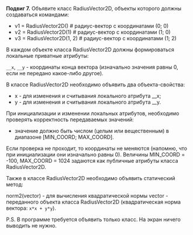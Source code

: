 **Подвиг 7.** Объявите класс RadiusVector2D, объекты которого должны создаваться командами:

- v1 = RadiusVector2D()        # радиус-вектор с координатами (0; 0)
- v2 = RadiusVector2D(1)       # радиус-вектор с координатами (1; 0)
- v3 = RadiusVector2D(1, 2)    # радиус-вектор с координатами (1; 2)

В каждом объекте класса RadiusVector2D должны формироваться локальные приватные атрибуты:

`__x`, `__y` - координаты конца вектора (изначально значения равны 0, если не передано какое-либо другое).

В классе RadiusVector2D необходимо объявить два объекта-свойства:

- x - для изменения и считывания локального атрибута __x;
- y - для изменения и считывания локального атрибута __y.

При инициализации и изменении локальных атрибутов, необходимо проверять корректность передаваемых значений:

- значение должно быть числом (целым или вещественным) в диапазоне [MIN_COORD; MAX_COORD].

Если проверка не проходит, то координаты не меняются (напомню, что при инициализации они изначально равны 0). 
Величины MIN_COORD = -100, MAX_COORD = 1024 задаются как публичные атрибуты класса RadiusVector2D.

Также в классе RadiusVector2D необходимо объявить статический метод:

norm2(vector) - для вычисления квадратической нормы vector - переданного объекта класса RadiusVector2D
(квадратическая норма вектора: `x*x + y*y`).

P.S. В программе требуется объявить только класс. На экран ничего выводить не нужно.